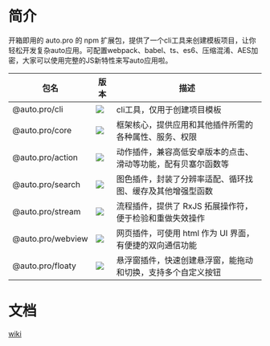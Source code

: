 # 简介

开箱即用的 auto.pro 的 npm 扩展包，提供了一个cli工具来创建模板项目，让你轻松开发复杂auto应用。可配置webpack、babel、ts、es6、压缩混淆、AES加密，大家可以使用完整的JS新特性来写auto应用啦。

| 包名              | 版本                                                    | 描述                                                            |
| ----------------- | ------------------------------------------------------- | ---------------------------------------------------------------|
| @auto.pro/cli     | ![](https://img.shields.io/npm/v/@auto.pro/cli.svg)     | cli工具，仅用于创建项目模板 |
| @auto.pro/core    | ![](https://img.shields.io/npm/v/@auto.pro/core.svg)    | 框架核心，提供应用和其他插件所需的各种属性、服务、权限              |
| @auto.pro/action  | ![](https://img.shields.io/npm/v/@auto.pro/action.svg)  | 动作插件，兼容高低安卓版本的点击、滑动等功能，配有贝塞尔函数等  |
| @auto.pro/search  | ![](https://img.shields.io/npm/v/@auto.pro/search.svg)  | 图色插件，封装了分辨率适配、循环找图、缓存及其他增强型函数      |
| @auto.pro/stream  | ![](https://img.shields.io/npm/v/@auto.pro/stream.svg)  | 流程插件，提供了 RxJS 拓展操作符，便于检验和重做失效操作        |
| @auto.pro/webview | ![](https://img.shields.io/npm/v/@auto.pro/webview.svg) | 网页插件，可使用 html 作为 UI 界面，有便捷的双向通信功能        |
| @auto.pro/floaty  | ![](https://img.shields.io/npm/v/@auto.pro/floaty.svg)  | 悬浮窗插件，快速创建悬浮窗，能拖动和切换，支持多个自定义按钮     |

# 文档
[wiki](https://github.com/molysama/auto.pro/wiki)
